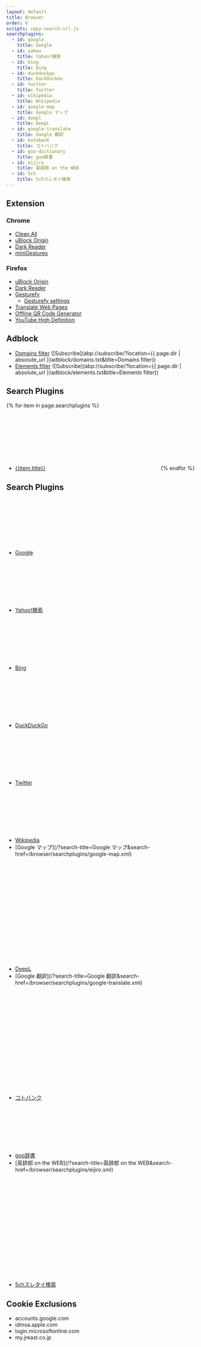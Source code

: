 ```yaml
---
layout: default
title: Browser
order: 6
scripts: copy-search-url.js
searchplugins:
  - id: google
    title: Google
  - id: yahoo
    title: Yahoo!検索
  - id: bing
    title: Bing
  - id: duckduckgo
    title: DuckDuckGo
  - id: twitter
    title: Twitter
  - id: wikipedia
    title: Wikipedia
  - id: google-map
    title: Google マップ
  - id: deepl
    title: DeepL
  - id: google-translate
    title: Google 翻訳
  - id: kotobank
    title: コトバンク
  - id: goo-dictionary
    title: goo辞書
  - id: eijiro
    title: 英辞郎 on the WEB
  - id: 5ch
    title: 5chスレタイ検索
---
```



## Extension

### Chrome

- [Clean All](https://chrome.google.com/webstore/detail/elidgjfpciimeeeoeneeiifkmhadhkeh)
- [uBlock Origin](https://chrome.google.com/webstore/detail/cjpalhdlnbpafiamejdnhcphjbkeiagm)
- [Dark Reader](https://chrome.google.com/webstore/detail/eimadpbcbfnmbkopoojfekhnkhdbieeh)
- [miniGestures](https://chrome.google.com/webstore/detail/apnjnepphihnjahpbfjiebcnpgmjnhfp)

### Firefox

- [uBlock Origin](https://addons.mozilla.org/firefox/addon/ublock-origin/)
- [Dark Reader](https://addons.mozilla.org/ja/firefox/addon/darkreader/)
- [Gesturefy](https://addons.mozilla.org/firefox/addon/gesturefy/)
  - [Gesturefy settings](settings/gesturefy.json)
- [Translate Web Pages](https://addons.mozilla.org/ja/firefox/addon/traduzir-paginas-web/)
- [Offline QR Code Generator](https://addons.mozilla.org/ja/firefox/addon/offline-qr-code-generator/)
- [YouTube High Definition](https://addons.mozilla.org/ja/firefox/addon/youtube-high-definition/)

## Adblock

- [Domains filter](adblock/domains.txt) ([Subscribe](abp://subscribe/?location={{ page.dir | absolute_url }}adblock/domains.txt&title=Domains filter))
- [Elements filter](adblock/elements.txt) ([Subscribe](abp://subscribe/?location={{ page.dir | absolute_url }}adblock/elements.txt&title=Elements filter))

## Search Plugins

{% for item in page.searchplugins %}
- [{{item.title}}](/?search-title={{item.title}}&search-href=/browser/searchplugins/{{item.id}}.xml) [<svg class="icon"><use xlink:href="/assets/images/icons.svg#copy"/></svg>](javascript:copySearchUrl('searchplugins/{{item.id}}.xml'))
{% endfor %}

## Search Plugins

- [Google](/?search-title=Google&search-href=/browser/searchplugins/google.xml) [<svg class="icon"><use xlink:href="/assets/images/icons.svg#copy"/></svg>](javascript:copySearchUrl('searchplugins/google.xml'))
- [Yahoo!検索](/?search-title=Yahoo!検索&search-href=/browser/searchplugins/yahoo.xml) [<svg class="icon"><use xlink:href="/assets/images/icons.svg#copy"/></svg>](javascript:copySearchUrl('searchplugins/yahoo.xml'))
- [Bing](/?search-title=Bing&search-href=/browser/searchplugins/bing.xml) [<svg class="icon"><use xlink:href="/assets/images/icons.svg#copy"/></svg>](javascript:copySearchUrl('searchplugins/bing.xml'))
- [DuckDuckGo](/?search-title=DuckDuckGo&search-href=/browser/searchplugins/duckduckgo.xml) [<svg class="icon"><use xlink:href="/assets/images/icons.svg#copy"/></svg>](javascript:copySearchUrl('searchplugins/duckduckgo.xml'))
- [Twitter](/?search-title=Twitter&search-href=/browser/searchplugins/twitter.xml) [<svg class="icon"><use xlink:href="/assets/images/icons.svg#copy"/></svg>](javascript:copySearchUrl('searchplugins/twitter.xml'))
- [Wikipedia](/?search-title=Wikipedia&search-href=/browser/searchplugins/wikipedia.xml) [<svg class="icon"><use xlink:href="/assets/images/icons.svg#copy"/></svg>](javascript:copySearchUrl('searchplugins/wikipedia.xml'))
- [Google マップ](/?search-title=Google マップ&search-href=/browser/searchplugins/google-map.xml) [<svg class="icon"><use xlink:href="/assets/images/icons.svg#copy"/></svg>](javascript:copySearchUrl('searchplugins/google-map.xml'))
- [DeepL](/?search-title=DeepL&search-href=/browser/searchplugins/deepl.xml) [<svg class="icon"><use xlink:href="/assets/images/icons.svg#copy"/></svg>](javascript:copySearchUrl('searchplugins/deepl.xml'))
- [Google 翻訳](/?search-title=Google 翻訳&search-href=/browser/searchplugins/google-translate.xml) [<svg class="icon"><use xlink:href="/assets/images/icons.svg#copy"/></svg>](javascript:copySearchUrl('searchplugins/google-translate.xml'))
- [コトバンク](/?search-title=コトバンク&search-href=/browser/searchplugins/kotobank.xml) [<svg class="icon"><use xlink:href="/assets/images/icons.svg#copy"/></svg>](javascript:copySearchUrl('searchplugins/kotobank.xml'))
- [goo辞書](/?search-title=goo辞書&search-href=/browser/searchplugins/goo-dictionary.xml) [<svg class="icon"><use xlink:href="/assets/images/icons.svg#copy"/></svg>](javascript:copySearchUrl('searchplugins/goo-dictionary.xml'))
- [英辞郎 on the WEB](/?search-title=英辞郎 on the WEB&search-href=/browser/searchplugins/eijiro.xml) [<svg class="icon"><use xlink:href="/assets/images/icons.svg#copy"/></svg>](javascript:copySearchUrl('searchplugins/eijiro.xml'))
- [5chスレタイ検索](/?search-title=5chスレタイ検索&search-href=/browser/searchplugins/5ch.xml) [<svg class="icon"><use xlink:href="/assets/images/icons.svg#copy"/></svg>](javascript:copySearchUrl('searchplugins/5ch.xml'))

## Cookie Exclusions

- accounts.google.com
- idmsa.apple.com
- login.microsoftonline.com
- my.jreast.co.jp
